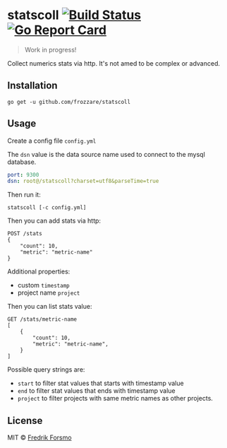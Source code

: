 # statscoll [![Build Status](https://travis-ci.org/frozzare/statscoll.svg?branch=master)](https://travis-ci.org/frozzare/statscoll) [![Go Report Card](https://goreportcard.com/badge/github.com/frozzare/statscoll)](https://goreportcard.com/report/github.com/frozzare/statscoll)

> Work in progress!

Collect numerics stats via http. It's not amed to be complex or advanced.

## Installation

```
go get -u github.com/frozzare/statscoll
```

## Usage

Create a config file `config.yml`

The `dsn` value is the data source name used to connect to the mysql database.

```yaml
port: 9300
dsn: root@/statscoll?charset=utf8&parseTime=true
```

Then run it:

```
statscoll [-c config.yml]
```

Then you can add stats via http:

```
POST /stats
{
    "count": 10,
    "metric": "metric-name"
}
```

Additional properties:
- custom `timestamp`
- project name `project`

Then you can list stats value:

```
GET /stats/metric-name
[
    {
        "count": 10,
        "metric": "metric-name",
    }
]
```

Possible query strings are:
- `start` to filter stat values that starts with timestamp value
- `end` to filter stat values that ends with timestamp value
- `project` to filter projects with same metric names as other projects.

## License

MIT © [Fredrik Forsmo](https://github.com/frozzare)